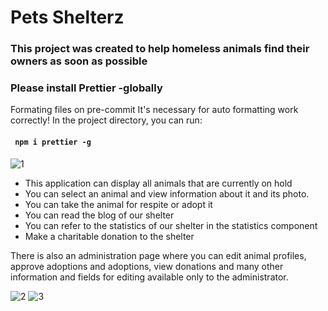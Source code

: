 
# Pets Shelterz
### This project was created to help homeless animals find their owners as soon as possible

### Please install Prettier -globally

Formating files on pre-commit
It's necessary for auto formatting work correctly!
In the project directory, you can run:

#### ` npm i prettier -g`

![1](https://user-images.githubusercontent.com/92852665/197570034-744f8ec7-79f4-4d8d-8279-1605a7ccd8e6.gif)

- This application can display all animals that are currently on hold
- You can select an animal and view information about it and its photo.
- You can take the animal for respite or adopt it
- You can read the blog of our shelter
- You can refer to the statistics of our shelter in the statistics component
- Make a charitable donation to the shelter

There is also an administration page where you can edit animal profiles, approve adoptions and adoptions, view donations and many other information and fields for editing available only to the administrator.

![2](https://user-images.githubusercontent.com/92852665/197570068-caee57c4-f012-4e5f-92b8-f1031096ba02.png)
![3](https://user-images.githubusercontent.com/92852665/197570085-aeb49bf6-79be-47d3-a230-8f1213657585.png)
